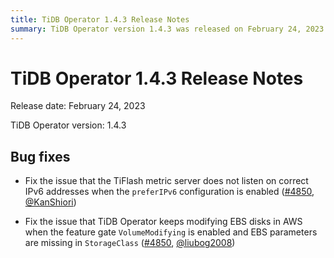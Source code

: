 ```yaml
---
title: TiDB Operator 1.4.3 Release Notes
summary: TiDB Operator version 1.4.3 was released on February 24, 2023. Bug fixes include resolving the TiFlash metric server not listening on correct IPv6 addresses when the `preferIPv6` configuration is enabled, and fixing the issue of TiDB Operator continuously modifying EBS disks in AWS when the feature gate `VolumeModifying` is enabled and EBS parameters are missing in `StorageClass`.
---
```


# TiDB Operator 1.4.3 Release Notes

Release date: February 24, 2023

TiDB Operator version: 1.4.3

## Bug fixes

- Fix the issue that the TiFlash metric server does not listen on correct IPv6 addresses when the `preferIPv6` configuration is enabled ([#4850](https://github.com/pingcap/tidb-operator/pull/4889), [@KanShiori](https://github.com/KanShiori))

- Fix the issue that TiDB Operator keeps modifying EBS disks in AWS when the feature gate `VolumeModifying` is enabled and EBS parameters are missing in `StorageClass` ([#4850](https://github.com/pingcap/tidb-operator/pull/4892), [@liubog2008](https://github.com/liubog2008))